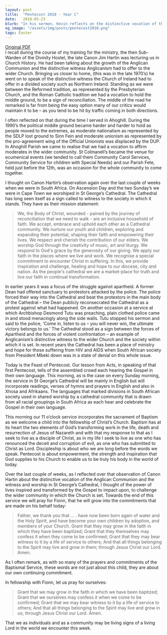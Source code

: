 ```yaml
---
layout: post
title:  "Pentecost 2010 - Year C"
date:   2010-05-23
blurb: "In his sermon, Kevin reflects on the distinctive vocation of the Anglican Communion and the witness and worship in St George’s Cathedral. He talks about the power of lives inspired and transformed by the Gospel to impact upon, to challenge the wider community in which the Church is set. The sermon also incorporates the sacrament of Baptism and the importance of discipleship."
og_image: "/assets/img/posts/pentecost2010.png"
tags: Easter
---
```

[Original PDF](/assets/pdf/pentecost2010.pdf)    
I recall during the course of my training for the ministry, the then Sub-Warden of the Divinity Hostel, the late Canon Jim Hartin was lecturing us in Church History. He had been talking about the growth of the Anglican Communion and the distinctive witness Anglicanism had to offer to the wider Church. Bringing us closer to home, (this was in the late 1970’s) he went on to speak of the distinctive witness the Church of Ireland had to offer in a divided society such as Northern Ireland. Standing as we were between the Reformed tradition, as represented by the Presbyterian Church, and the Roman Catholic tradition we had a vocation to hold the middle ground, to be a sign of reconciliation. The middle of the road he remarked is far from being the easy option many of our critics would maintain it to be – as you tend to be hit by traffic coming in both directions.

I often reflected on that during the time I served in Ahoghill. During the 1990’s the political middle ground became harder and harder to hold as people moved to the extremes, as moderate nationalism as represented by the SDLP lost ground to Sinn Fein and moderate unionism as represented by the pro-agreement wing of the Official Unionists was displaced by the DUP. In Ahoghill Parish we came to realise that we had a vocation to affirm moderates in the wider community. St Colmanell’s became the venue for ecumenical events (we tended to call them Community Carol Services, Community Service for children with Special Needs) and our Parish Fete, held just before the 12th, was an occasion for the whole community to come together.

I thought on Canon Hartin’s observation again over the last couple of weeks when we were in South Africa. On Ascension Day and the two Sunday’s we were in Cape Town we worshiped in St George’s Cathedral. The Cathedral has long seen itself as a sign called to witness to the society in which it stands. They have as their mission statement:

> We, the Body of Christ, wounded - pained by the journey of reconciliation that we need to walk - are an inclusive household of faith.
> We accept, embrace and uphold each other as a Cathedral community.
> We nurture our youth and children, exploring and expanding their potential, shaping their faith and empowering their lives. We respect and cherish the contribution of our elders.
> We worship God through the creativity of music, art and liturgy.
> We respond to God's grace by the generosity of our giving.
> We apply our faith in the places where we live and work.
> We recognise a special commitment to encounter Christ in suffering.
> In this, we provide inspiration and challenge, healing and hope to our diocese, city and nation.
> As the people's cathedral we are a market-place for truth and live our faith in continual transformation.

In earlier years it was a focus of the struggle against apartheid. A former Dean had offered sanctuary to protestors attacked by the police. The police forced their way into the Cathedral and beat the protestors in the main body of the Cathedral – the Dean publicly reconsecrated the Cathedral as a protest against what had happened. On another occasion at a service at which Archbishop Desmond Tutu was preaching, plain clothed police came in and stood menacingly along the side walls. Tutu stopped his sermon and said to the police, ‘Come in, listen to us – you will never win, the ultimate victory belongs to us.’ The Cathedral stood as a sign between the forces of Apartheid and the forces of violent confrontation – an example of Anglicanism’s distinctive witness to the wider Church and the society within which it is set. In recent years the Cathedral has been a place of ministry and hope for those suffering from HIV and AIDS when South African society from President Mbeki down was in a state of denial on this whole issue.

Today is the Feast of Pentecost. Our lesson from Acts, in speaking of that first Pentecost, tells of the assembled crowd each hearing the Gospel in their own language. This morning, as is the case on every Sunday morning, the service in St George’s Cathedral will be mainly in English but will incorporate readings, verses of hymns and prayers in English and also in Xhosa and Afrikaans. The languages that marked divisions in South African society used in shared worship by a cathedral community that is drawn from all racial groupings in South Africa as each hear and celebrate the Gospel in their own language.

This morning our 11 o’clock service incorporates the sacrament of Baptism as we welcome a child into the fellowship of Christ’s Church. Baptism has at its heart the two elements of God’s transforming work in the life, death and resurrection of Jesus of Nazareth and with that my response to that as I seek to live as a disciple of Christ, as in my life I seek to live as one who has renounced the deceit and corruption of evil, as one who has submitted to Christ as Lord. Discipleship is about who we are long before the words we speak. Pentecost is about empowerment, the strength and inspiration that God supplies to his Church to enable us to be truly his body in the world of today.

Over the last couple of weeks, as I reflected over that observation of Canon Hartin about the distinctive vocation of the Anglican Communion and the witness and worship in St George’s Cathedral, I thought of the power of lives inspired and transformed by the Gospel to impact upon, to challenge the wider community in which the Church is set. Towards the end of this service we will pray for Fionn, that he will grow into the commitments that are made on his behalf today:

> Father, we thank you that … . have now been born again of water and the Holy Spirit, and have become your own children by adoption, and members of your Church.
> Grant that they may grow in the faith in which they have been baptized;
> Grant that they themselves may confess it when they come to be confirmed;
> Grant that they may bear witness to it by a life of service to others;
> And that all things belonging to the Spirit may live and grow in them;
> through Jesus Christ our Lord. Amen.

As I often remark, as with so many of the prayers and commitments of the Baptismal Service, these words are not just about this child, they are about our own continuing commitment.

In fellowship with Fionn, let us pray for ourselves:

> Grant that we may grow in the faith in which we have been baptized;
> Grant that we ourselves may confess it when we come to be confirmed;
> Grant that we may bear witness to it by a life of service to others;
> And that all things belonging to the Spirit may live and grow in us;
> through Jesus Christ our Lord. Amen.

That we as individuals and as a community may be living signs of a living Lord in the world we encounter this week.
